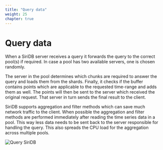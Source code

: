 ```yaml
---
title: "Query data"
weight: 25
chapter: true
---
```


# Query data

When a SiriDB server receives a query it forwards the query to the correct pool(s) if required. In case a pool has two available servers, one is chosen randomly.

The server in the pool determines which chunks are required to answer the query and loads them from the shards. Finally, it checks if the buffer contains points which are applicable to the requested time-range and adds them as well. The points will then be sent to the server which received the original request. That server in turn sends the final result to the client.

SiriDB supports aggregation and filter methods which can save much network traffic to the client. When possible the aggregation and filter methods are performed immediately after reading the time series data in a pool. This way less data needs to be sent back to the server responsible for handling the query. This also spreads the CPU load for the aggregation across multiple pools.

![Query SiriDB](../images/query-siridb.png)
